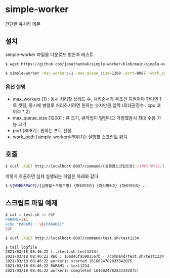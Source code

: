 # simple-worker
간단한 큐처리 데몬

## 설치
simple-worker 파일을 다운로드 받은후 테스트
```bash
$ wget https://github.com/jonathanbak/simple-worker/blob/main/simple-worker

$ simple-worker -max_workers=1 -max_queue_size=1200 -port=8087 -work_path=${WORKSPACE}
```

### 옵션 설명
  - max_workers [1] : 동시 처리할 쓰레드 수, 처리순서가 무조건 지켜져야 한다면 1로 셋팅, 동시에 병렬로 처리하시려면 원하는 숫자만큼 입력 (최대권장수 : cpu 코어수 * 2)
  - max_queue_size [1200] : 큐 크기, 큐작업이 밀린다고 가정했을시 최대 수용 가능 크기
  - port [8087] : 원하는 포트 선정
  - work_path [simple-worker실행위치]: 실행할 스크립트 위치
  
## 호출
```bash
$ curl -XGET http://localhost:8087/command/{실행할스크립트명}[/{파라미터1}/{파라미터2}/{파라미터3}...]
```
이렇게 호출하면 실제 실행되는 파일은 아래와 같다
```bash
$ ${WORKSPACE}/{실행할스크립트명} {파라미터1} {파라미터2} {파라미터3} ...
```

## 스크립트 파일 예제
```bash
$ cat > test.sh << EOF
PARAM1=\$1
echo "PARAM1 : \${PARAM1}"
EOF

$ curl -XGET http://localhost:8087/command/test.sh/test1234

$ tail logfile
2021/03/18 08:46:22 [../test.sh test1234]
2021/03/18 08:46:22 REQ : 166d45fa5902567b - /command/test.sh/test1234
2021/03/18 08:46:22 worker1: started 1616024782833342075
2021/03/18 08:46:22 PARAM1 : test1234
2021/03/18 08:46:22 worker1: completed 1616024782833342075!
```

